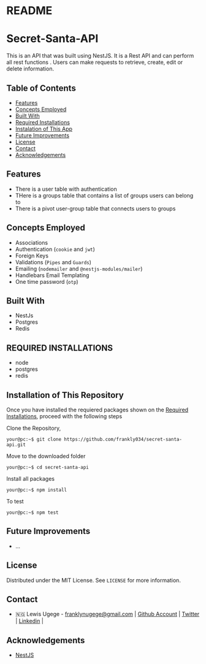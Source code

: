 # README
# Secret-Santa-API
This is an API that was built using NestJS. It is a Rest API and can perform all rest functions . Users can make requests to retrieve, create, edit or delete information.

## Table of Contents

* [Features](#features)
* [Concepts Employed](#concepts-employed)
* [Built With](#built-with)
* [Required Installations](#required-installations)
* [Instalation of This App](#instalation)
* [Future Improvements](#future-improvements)
* [License](#license)
* [Contact](#contact)
* [Acknowledgements](#acknowledgements)


<!-- features -->
## Features
* There is a user table with authentication
* THere is a groups table that contains a list of groups users can belong to
* There is a pivot user-group table that connects users to groups

<!-- concepts employed -->
## Concepts Employed
* Associations
* Authentication (`cookie` and `jwt`)
* Foreign Keys
* Validations (`Pipes` and `Guards`)
* Emailing (`nodemailer` and `@nestjs-modules/mailer`)
* Handlebars Email Templating
* One time password (`otp`)

<!-- BUILT WITH -->
## Built With
* NestJs
* Postgres
* Redis


<!-- REQUIRED INSTALLATION -->
## REQUIRED INSTALLATIONS
* node
* postgres
* redis

<!-- INSTALLATION -->
## Installation of This Repository

Once you have installed the requiered packages shown on the [Required Installations](#required-installations), proceed with the following steps

Clone the Repository,

```Shell
your@pc:~$ git clone https://github.com/frankly034/secret-santa-api.git
```

Move to the downloaded folder

```Shell
your@pc:~$ cd secret-santa-api
```

Install all packages

```Shell
your@pc:~$ npm install
```

To test

```Shell
your@pc:~$ npm test
```


<!-- FUTURE IMPROVEMENTS -->
## Future Improvements
* ...

## License

Distributed under the MIT License. See `LICENSE` for more information.

<!-- CONTACT -->
## Contact
- 🇳🇬 Lewis Ugege - franklynugege@gmail.com | [Github Account](https://github.com/frankly034) | [Twitter](https://twitter.com/@wizlulu) | [Linkedin](https://linkedin.com/in/lewis-ugege) | 


<!-- ACKNOWLEDGEMENTS -->
## Acknowledgements

* <a href="https://nestjs.com/"> NestJS</a>

